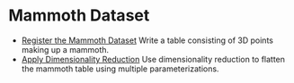 # Mammoth Dataset

+ [Register the Mammoth Dataset](1-write-mammoth-table.ipynb) Write a table consisting of 3D points making up a mammoth.
+ [Apply Dimensionality Reduction](2-flatten-mammoth.ipynb) Use dimensionality reduction to flatten the mammoth table using multiple parameterizations.
